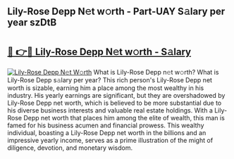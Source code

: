 ## Lily-Rose Depp N𝚎t w𝚘rth - Part-UAY S𝚊lary per year szDtB

# <h2><a href="http://gc49x4h.nevu.top/?p=Lily-Rose+Depp">🔗 👉🔴 Lily-Rose Depp N𝚎t w𝚘rth - S𝚊lary</a></h2>

[![Lily-Rose Depp N𝚎t W𝚘rth](https://i.imgur.com/Oavwk0R.jpeg)](http://gc49x4h.nevu.top/?p=Lily-Rose+Depp)
What is Lily-Rose Depp n𝚎t w𝚘rth? What is Lily-Rose Depp s𝚊lary per year?
This rich person's Lily-Rose Depp net worth is sizable, earning him a place among the most wealthy in his industry. His yearly earnings are significant, but they are overshadowed by Lily-Rose Depp net worth, which is believed to be more substantial due to his diverse business interests and valuable real estate holdings. With a Lily-Rose Depp net worth that places him among the elite of wealth, this man is famed for his business acumen and financial prowess. This wealthy individual, boasting a Lily-Rose Depp net worth in the billions and an impressive yearly income, serves as a prime illustration of the might of diligence, devotion, and monetary wisdom.
